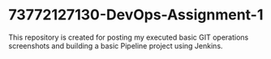 # 73772127130-DevOps-Assignment-1
This repository is created for posting my executed basic GIT operations screenshots and building a basic Pipeline project using Jenkins.
